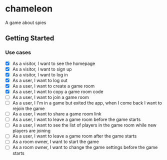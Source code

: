 # chameleon

A game about spies

## Getting Started

### Use cases

- [x] As a visitor, I want to see the homepage
- [x] As a visitor, I want to sign up
- [x] As a visitor, I want to log in
- [x] As a user, I want to log out
- [X] As a user, I want to create a game room
- [x] As a user, I want to copy a game room code
- [ ] As a user, I want to join a game room
- [ ] As a user, I I'm in a game but exited the app, when I come back I want to rejoin the game
- [ ] As a user, I want to share a game room link
- [ ] As a user, I want to leave a game room before the game starts
- [ ] As a user, I want to see the list of players in the game room while new players are joining
- [ ] As a user, I want to leave a game room after the game starts
- [ ] As a room owner, I want to start the game
- [ ] As a room owner, I want to change the game settings before the game starts
